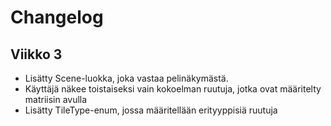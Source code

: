 # Changelog
## Viikko 3
- Lisätty Scene-luokka, joka vastaa pelinäkymästä.
- Käyttäjä näkee toistaiseksi vain kokoelman ruutuja, jotka ovat määritelty matriisin avulla
- Lisätty TileType-enum, jossa määritellään erityyppisiä ruutuja
